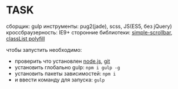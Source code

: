# TASK
сборщик: gulp
инструменты: pug2(jade), scss, JS(ES5, без jQuery)
кроссбраузерность: IE9+
сторонние библиотеки: [simple-scrollbar](ithub.com/buzinas/simple-scrollbar), [classList polyfill](github.com/eligrey/classList.js/)


чтобы запустить необходимо:
* проверить что установлен [node.js](nodejs.org/), [git](git-scm.com/)
* установить глобально gulp:  ```npm i gulp -g ```
* установить пакеты зависимостей:  ```npm i```
* и ввести команду для запуска: ```gulp  ```
